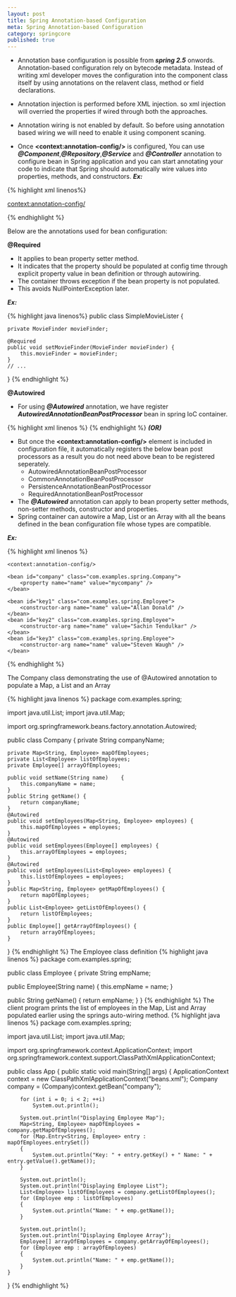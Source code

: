 ```yaml
---
layout: post
title: Spring Annotation-based Configuration
meta: Spring Annotation-based Configuration
category: springcore
published: true
---
```


* Annotation base configuration is possible from ___spring 2.5___ onwords. Annotation-based configuration rely on bytecode metadata.  Instead of writing xml developer moves the configuration into the component class itself 
by using annotations on the relavent class, method or field declarations.

* Annotation injection is performed before XML injection. so xml injection will overried the properties if wired through both the approaches.

* Annotation wiring is not enabled by default.  So before using annotation based wiring we will need to enable it using component scaning.

* Once __&lt;context:annotation-config/&gt;__ is configured, 
You can use ___@Component___,___@Repository___,___@Service___ and ___@Controller___ annotation to configure bean in Spring application and 
you can start annotating your code to indicate that Spring should automatically wire values into properties, methods, and constructors.
___Ex:___

{% highlight xml linenos%}
<?xml version = "1.0" encoding = "UTF-8"?>

<beans xmlns = "http://www.springframework.org/schema/beans"
   xmlns:xsi = "http://www.w3.org/2001/XMLSchema-instance"
   xmlns:context = "http://www.springframework.org/schema/context"
   xsi:schemaLocation = "http://www.springframework.org/schema/beans
   http://www.springframework.org/schema/beans/spring-beans-3.0.xsd
   http://www.springframework.org/schema/context
   http://www.springframework.org/schema/context/spring-context-3.0.xsd">

   <context:annotation-config/>
   <!-- bean definitions go here -->

</beans>
{% endhighlight %}

Below are the annotations used for bean configuration:

__@Required__

* It applies to bean property setter method. 
* It indicates that the property should be populated at config time through explicit property value in bean definition or through autowiring.
* The container throws exception if the bean property is not populated.
* This avoids NullPointerException later. 

___Ex:___

{% highlight java linenos%}
public class SimpleMovieLister {

    private MovieFinder movieFinder;

    @Required
    public void setMovieFinder(MovieFinder movieFinder) {
        this.movieFinder = movieFinder;
    }
    // ...
}
{% endhighlight %}

__@Autowired__

* For using ___@Autowired___ annotation, we have register ___AutowiredAnnotationBeanPostProcessor___ bean in spring IoC container.

{% highlight xml linenos %}
<bean class="org.springframework.beans.factory.annotation.AutowiredAnnotationBeanPostProcessor" />
{% endhighlight %}
___(OR)___
* But once the __&lt;context:annotation-config/&gt;__ element is included in configuration file, it automatically registers the below bean post processors as a result you do not need above bean to be registered seperately.
	* AutowiredAnnotationBeanPostProcessor
	* CommonAnnotationBeanPostProcessor
	* PersistenceAnnotationBeanPostProcessor
	* RequiredAnnotationBeanPostProcessor
* The ___@Autowired___ annotation can apply to bean property setter methods, non-setter methods, constructor and properties.
* Spring container can autowire a Map, List or an Array with all the beans defined in the bean configuration file whose types are compatible.

___Ex:___

{% highlight xml linenos %}
<?xml version="1.0" encoding="UTF-8"?>
<beans xmlns="http://www.springframework.org/schema/beans"
  xmlns:xsi="http://www.w3.org/2001/XMLSchema-instance" xmlns:context="http://www.springframework.org/schema/context"
  xsi:schemaLocation="http://www.springframework.org/schema/beans 
  http://www.springframework.org/schema/beans/spring-beans-3.0.xsd 
  http://www.springframework.org/schema/context 
  http://www.springframework.org/schema/context/spring-context-3.0.xsd">

	<context:annotation-config/>	

	<bean id="company" class="com.examples.spring.Company">
		<property name="name" value="mycompany" />
	</bean>

	<bean id="key1" class="com.examples.spring.Employee">
		<constructor-arg name="name" value="Allan Donald" />
	</bean>
	<bean id="key2" class="com.examples.spring.Employee">
		<constructor-arg name="name" value="Sachin Tendulkar" />
	</bean>
	<bean id="key3" class="com.examples.spring.Employee">
		<constructor-arg name="name" value="Steven Waugh" />
	</bean>
</beans>
{% endhighlight %}


The Company class demonstrating the use of @Autowired annotation to populate a Map, a List and an Array

{% highlight java linenos %}
package com.examples.spring;

import java.util.List;
import java.util.Map;

import org.springframework.beans.factory.annotation.Autowired;

public class Company
{
    private String companyName;

    private Map<String, Employee> mapOfEmployees;
    private List<Employee> listOfEmployees;
    private Employee[] arrayOfEmployees;

    public void setName(String name)    {        
		this.companyName = name;
    }
    public String getName() {
        return companyName;
    }
    @Autowired
    public void setEmployees(Map<String, Employee> employees) {
        this.mapOfEmployees = employees;
    }
    @Autowired
    public void setEmployees(Employee[] employees) {
        this.arrayOfEmployees = employees;
    }
    @Autowired
    public void setEmployees(List<Employee> employees) {
        this.listOfEmployees = employees;
    }
    public Map<String, Employee> getMapOfEmployees() {
        return mapOfEmployees;
    }
    public List<Employee> getListOfEmployees() {
        return listOfEmployees;
    }
    public Employee[] getArrayOfEmployees() {
        return arrayOfEmployees;
    }
}
{% endhighlight %}
The Employee class definition
{% highlight java linenos %}
package com.examples.spring;

public class Employee {
 private String empName;

 public Employee(String name) {
  this.empName = name;
 }

 public String getName() {
  return empName;
 }
}
{% endhighlight %}
The client program prints the list of employees in the Map, List and Array populated earlier using the springs auto-wiring method.
{% highlight java linenos %}
package com.examples.spring;

import java.util.List;
import java.util.Map;

import org.springframework.context.ApplicationContext;
import org.springframework.context.support.ClassPathXmlApplicationContext;

public class App
{
    public static void main(String[] args)
    {
        ApplicationContext context = new ClassPathXmlApplicationContext("beans.xml");
        Company company = (Company)context.getBean("company");

        for (int i = 0; i < 2; ++i)
            System.out.println();

        System.out.println("Displaying Employee Map");
        Map<String, Employee> mapOfEmployees = company.getMapOfEmployees();
        for (Map.Entry<String, Employee> entry : mapOfEmployees.entrySet())
        {
            System.out.println("Key: " + entry.getKey() + " Name: " + entry.getValue().getName());
        }

        System.out.println();
        System.out.println("Displaying Employee List");
        List<Employee> listOfEmployees = company.getListOfEmployees();
        for (Employee emp : listOfEmployees)
        {
            System.out.println("Name: " + emp.getName());
        }

        System.out.println();
        System.out.println("Displaying Employee Array");
        Employee[] arrayOfEmployees = company.getArrayOfEmployees();
        for (Employee emp : arrayOfEmployees)
        {
            System.out.println("Name: " + emp.getName());
        }
    }
}
{% endhighlight %}